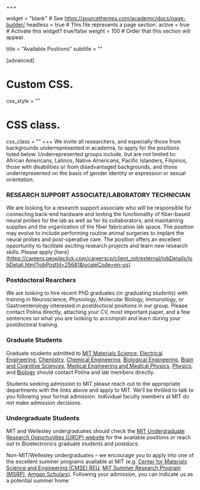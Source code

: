 +++

widget = "blank"  # See https://sourcethemes.com/academic/docs/page-builder/
headless = true  # This file represents a page section.
active = true  # Activate this widget? true/false
weight = 100  # Order that this section will appear.

title = "Available Positions"
subtitle = ""

  
[advanced]
 # Custom CSS. 
 css_style = ""
 
 # CSS class.
 css_class = ""
+++
We invite all researchers, and especially those from backgrounds underrepresented in academia, to apply for the positions listed below. Underrepresented groups include, but are not limited to: African Americans, Latinos, Native Americans, Pacific Islanders, Filipinos, those with disabilities or from disadvantaged backgrounds, and those underrepresented on the basis of gender identity or expression or sexual orientation.

### RESEARCH SUPPORT ASSOCIATE/LABORATORY TECHNICIAN
We are looking for a research support associate who will be responsible for connecting back-end hardware and testing the functionality of fiber-based neural probes for the lab as well as for its collaborators, and maintaining supplies and the organization of the fiber fabrication lab space.  The position may evolve to include performing routine animal surgeries to implant the neural probes and post-operative care. The position offers an excellent opportunity to facilitate exciting research projects and learn new research skills. Please apply [here] (https://careers.peopleclick.com/careerscp/client_mit/external/jobDetails/jobDetail.html?jobPostId=25681&localeCode=en-us). 

### Postdoctoral Rearchers
We are looking to hire recent PhD graduates (or graduating students) with training in Neuroscience, Physiology, Molecular Biology, Immunology, or Gastroenterology interested in postdoctoral positions in our group. Please contact Polina directly, attaching your CV, most important paper, and a few sentences on what you are looking to accompish and learn during your postdoctoral training.

### Graduate Students
Graduate students admitted to [MIT Materials Science](https://dmse.mit.edu/graduate/prospective/applying), [Electrical Engineering](https://www.eecs.mit.edu/academics-admissions/graduate-program/admissions), [Chemistry](https://chemistry.mit.edu/academic-programs/graduate-programs/application-requirements/), [Chemical Engineering](https://cheme.mit.edu/academics/graduate-students/apply/), [Biological Engineering](http://be.mit.edu/academic-programs/prospective-graduate), [Brain and Cognitive Sciences](https://bcs.mit.edu/academic-program/graduate/graduate-admissions), [Medical Engineering and Medical Physics](https://hst.mit.edu/applying-hst/applying-medical-engineering-and-medical-physics-memp-phd-program), [Physics](https://web.mit.edu/physics/prospective/graduate/index.html), and [Biology](https://biology.mit.edu/graduate/prospective-students/application-process/) should contact Polina and lab members directly.

Students seeking admission to MIT please reach out to the appropriate departments with the links above and apply to MIT. We’ll be thrilled to talk to you following your formal admission. Individual faculty members at MIT do not make admission decisions.

### Undergraduate Students
MIT and Wellesley undergraduates should check the [MIT Undergraduate Research Opportunities (UROP) website](https://urop.mit.edu/) for the available positions or reach out to Bioelectronics graduate students and postdocs.

Non-MIT/Wellesley undergraduates – we encourage you to apply into one of the excellent summer programs available at MIT (e.g. [Center for Materials Science and Engineering (CMSE) REU](https://mitmrsec.mit.edu/), [MIT Summer Research Program (MSRP)](https://oge.mit.edu/graddiversity/msrp/), [Amgen Scholars](https://amgenscholars.com/)). Following your admission, you can indicate us as a potential summer home.

